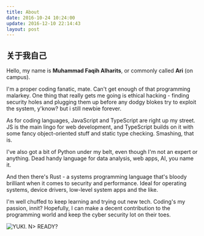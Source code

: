 ```yaml
---
title: About
date: 2016-10-24 10:24:00
update: 2016-12-10 22:14:43
layout: post
---
```



## 关于我自己
Hello, my name is **Muhammad Faqih Alharits**, or commonly called **Ari** (on campus).

I'm a proper coding fanatic, mate. Can't get enough of that programming malarkey. One thing that really gets me going is ethical hacking - finding security holes and plugging them up before any dodgy blokes try to exploit the system, y'know? but i still newbie forever.

As for coding languages, JavaScript and TypeScript are right up my street. JS is the main lingo for web development, and TypeScript builds on it with some fancy object-oriented stuff and static type checking. Smashing, that is.

I've also got a bit of Python under my belt, even though I'm not an expert or anything. Dead handy language for data analysis, web apps, AI, you name it.

And then there's Rust - a systems programming language that's bloody brilliant when it comes to security and performance. Ideal for operating systems, device drivers, low-level system apps and the like.

I'm well chuffed to keep learning and trying out new tech. Coding's my passion, innit? Hopefully, I can make a decent contribution to the programming world and keep the cyber security lot on their toes.

![YUKI. N> READY?](https://w.wallhaven.cc/full/e4/wallhaven-e43634.png)